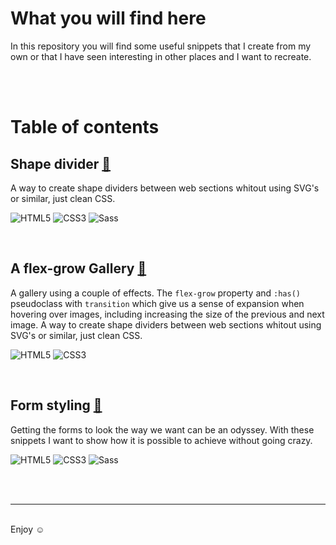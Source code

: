 
# What you will find here 
In this repository you will find some useful snippets that I create from my own or that I have seen interesting in other places and I want to recreate.

<br>
<br>

# Table of contents

## Shape divider [🔮](https://zonaguillermo.github.io/UI-Design/shape-divider/)
A way to create shape dividers between web sections whitout using SVG's or similar, just clean CSS.

![HTML5](https://img.shields.io/badge/-HTML5-E34F26?style=flat-square&logo=html5&logoColor=white)
![CSS3](https://img.shields.io/badge/-CSS3-1572B6?style=flat-square&logo=css3&logoColor=white)
![Sass](https://img.shields.io/badge/-Sass-CC6699?style=flat-square&logo=sass&logoColor=white)

<br>

## A flex-grow Gallery [🔮](https://zonaguillermo.github.io/UI-Design/gallery-flex-grow/)

A gallery using a couple of effects. The `flex-grow` property and `:has()` pseudoclass with `transition` which give us a sense of expansion when hovering over images, including increasing the size of the previous and next image.
A way to create shape dividers between web sections whitout using SVG's or similar, just clean CSS.

![HTML5](https://img.shields.io/badge/-HTML5-E34F26?style=flat-square&logo=html5&logoColor=white)
![CSS3](https://img.shields.io/badge/-CSS3-1572B6?style=flat-square&logo=css3&logoColor=white)

<br>

## Form styling [🔮](https://zonaguillermo.github.io/UI-Design/form-styling/)

Getting the forms to look the way we want can be an odyssey. With these snippets I want to show how it is possible to achieve without going crazy.

![HTML5](https://img.shields.io/badge/-HTML5-E34F26?style=flat-square&logo=html5&logoColor=white)
![CSS3](https://img.shields.io/badge/-CSS3-1572B6?style=flat-square&logo=css3&logoColor=white)
![Sass](https://img.shields.io/badge/-Sass-CC6699?style=flat-square&logo=sass&logoColor=white)

<br>
<br>
<hr>
<br>
Enjoy ☺